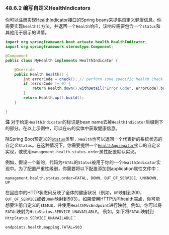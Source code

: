 ### 48.6.2 编写自定义HealthIndicators
你可以注册实现[HealthIndicator](https://github.com/spring-projects/spring-boot/tree/v2.0.0.M7/spring-boot-actuator/src/main/java/org/springframework/boot/actuate/health/HealthIndicator.java)接口的Spring beans来提供自定义健康信息。你需要实现`health()`方法，并返回一个`Health`响应，该响应需要包含一个`status`和其他用于展示的详情。
```java
import org.springframework.boot.actuate.health.HealthIndicator;
import org.springframework.stereotype.Component;

@Component
public class MyHealth implements HealthIndicator {

    @Override
    public Health health() {
        int errorCode = check(); // perform some specific health check
        if (errorCode != 0) {
            return Health.down().withDetail("Error Code", errorCode).build();
        }
        return Health.up().build();
    }

}
```
**注** 对于给定`HealthIndicator`的标识是bean name去掉`HealthIndicator`后缀剩下的部分。在以上示例中，可以在`my`的实体中获取健康信息。

除Spring Boot预定义的[`Status`](http://github.com/spring-projects/spring-boot/tree/master/spring-boot-actuator/src/main/java/org/springframework/boot/actuate/health/Status.java)类型，`Health`也可以返回一个代表新的系统状态的自定义`Status`。在这种情况下，你需要提供一个[`HealthAggregator`](http://github.com/spring-projects/spring-boot/tree/master/spring-boot-actuator/src/main/java/org/springframework/boot/actuate/health/HealthAggregator.java)接口的自定义实现，或使用`management.health.status.order`属性配置默认实现。

例如，假设一个新的，代码为`FATAL`的`Status`被用于你的一个`HealthIndicator`实现中。为了配置严重性级别，你需要将以下配置添加到application属性文件中：
```properties
management.health.status.order=FATAL, DOWN, OUT_OF_SERVICE, UNKNOWN, UP
```
在回应中的HTTP状态码反映了全体的健康状况（例如，`UP`映射到200，`OUT_OF_SERVICE`或者`DOWN`映射到503）。如果使用HTTP访问health端点，你可能想要注册自定义的status，并使用`HealthMvcEndpoint`进行映射。例如，你可以将`FATAL`映射为`HttpStatus.SERVICE_UNAVAILABLE`。
例如，如下将`FATAL`映射到`HttpStatus.SERVICE_UNAVAILABLE`：
```properties
endpoints.health.mapping.FATAL=503
```
